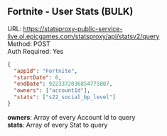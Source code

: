 ## Fortnite - User Stats (BULK)

URL: https://statsproxy-public-service-live.ol.epicgames.com/statsproxy/api/statsv2/query \
Method: POST \
Auth Required: Yes

```json
{
  "appId": "Fortnite",
  "startDate": 0,
  "endDate": 9223372036854775807,
  "owners": ["accountId"],
  "stats": ["s22_social_bp_level"]
}
```

**owners**: Array of every Account Id to query \
**stats**: Array of every Stat to query

